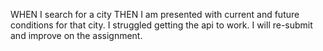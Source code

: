 WHEN I search for a city
THEN I am presented with current and future conditions for that city.
I struggled getting the api to work.
I will re-submit and improve on the assignment.